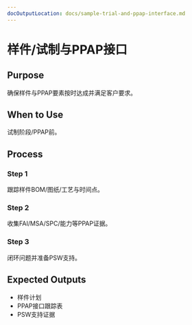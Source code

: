 ```yaml
---
docOutputLocation: docs/sample-trial-and-ppap-interface.md
---
```


# 样件/试制与PPAP接口

## Purpose

确保样件与PPAP要素按时达成并满足客户要求。

## When to Use

试制阶段/PPAP前。

## Process

### Step 1

跟踪样件BOM/图纸/工艺与时间点。

### Step 2

收集FAI/MSA/SPC/能力等PPAP证据。

### Step 3

闭环问题并准备PSW支持。

## Expected Outputs

- 样件计划
- PPAP接口跟踪表
- PSW支持证据
